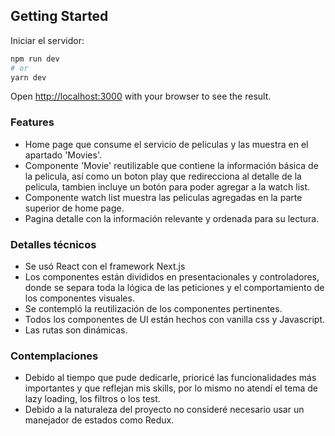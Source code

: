 ## Getting Started

Iniciar el servidor:

```bash
npm run dev
# or
yarn dev
```

Open [http://localhost:3000](http://localhost:3000) with your browser to see the result.

### Features

- Home page que consume el servicio de peliculas y las muestra en el apartado 'Movies'.
- Componente 'Movie' reutilizable que contiene la información básica de la pelicula, así como un boton play que redirecciona al detalle de la pelicula, tambien incluye un botón para poder agregar a la watch list.
- Componente watch list muestra las peliculas agregadas en la parte superior de home page.
- Pagina detalle con la información relevante y ordenada para su lectura.

### Detalles técnicos

- Se usó React con el framework Next.js
- Los componentes están divididos en presentacionales y controladores, donde se separa toda la lógica de las peticiones y el comportamiento de los componentes visuales.
- Se contempló la reutilización de los componentes pertinentes.
- Todos los componentes de UI están hechos con vanilla css y Javascript.
- Las rutas son dinámicas.

### Contemplaciones

- Debido al tiempo que pude dedicarle, prioricé las funcionalidades más importantes y que reflejan mis skills, por lo mismo no atendí el tema de lazy loading, los filtros o los test.
- Debido a la naturaleza del proyecto no consideré necesario usar un manejador de estados como Redux.
